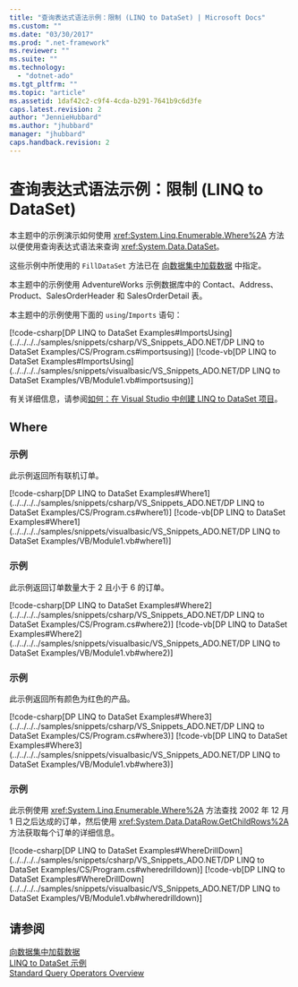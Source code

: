 ```yaml
---
title: "查询表达式语法示例：限制 (LINQ to DataSet) | Microsoft Docs"
ms.custom: ""
ms.date: "03/30/2017"
ms.prod: ".net-framework"
ms.reviewer: ""
ms.suite: ""
ms.technology: 
  - "dotnet-ado"
ms.tgt_pltfrm: ""
ms.topic: "article"
ms.assetid: 1daf42c2-c9f4-4cda-b291-7641b9c6d3fe
caps.latest.revision: 2
author: "JennieHubbard"
ms.author: "jhubbard"
manager: "jhubbard"
caps.handback.revision: 2
---
```

# 查询表达式语法示例：限制 (LINQ to DataSet)
本主题中的示例演示如何使用 <xref:System.Linq.Enumerable.Where%2A> 方法以便使用查询表达式语法来查询 <xref:System.Data.DataSet>。  
  
 这些示例中所使用的 `FillDataSet` 方法已在 [向数据集中加载数据](../../../../docs/framework/data/adonet/loading-data-into-a-dataset.md) 中指定。  
  
 本主题中的示例使用 AdventureWorks 示例数据库中的 Contact、Address、Product、SalesOrderHeader 和 SalesOrderDetail 表。  
  
 本主题中的示例使用下面的 `using`\/`Imports` 语句：  
  
 [!code-csharp[DP LINQ to DataSet Examples#ImportsUsing](../../../../samples/snippets/csharp/VS_Snippets_ADO.NET/DP LINQ to DataSet Examples/CS/Program.cs#importsusing)]
 [!code-vb[DP LINQ to DataSet Examples#ImportsUsing](../../../../samples/snippets/visualbasic/VS_Snippets_ADO.NET/DP LINQ to DataSet Examples/VB/Module1.vb#importsusing)]  
  
 有关详细信息，请参阅[如何：在 Visual Studio 中创建 LINQ to DataSet 项目](../../../../docs/framework/data/adonet/how-to-create-a-linq-to-dataset-project-in-vs.md)。  
  
## Where  
  
### 示例  
 此示例返回所有联机订单。  
  
 [!code-csharp[DP LINQ to DataSet Examples#Where1](../../../../samples/snippets/csharp/VS_Snippets_ADO.NET/DP LINQ to DataSet Examples/CS/Program.cs#where1)]
 [!code-vb[DP LINQ to DataSet Examples#Where1](../../../../samples/snippets/visualbasic/VS_Snippets_ADO.NET/DP LINQ to DataSet Examples/VB/Module1.vb#where1)]  
  
### 示例  
 此示例返回订单数量大于 2 且小于 6 的订单。  
  
 [!code-csharp[DP LINQ to DataSet Examples#Where2](../../../../samples/snippets/csharp/VS_Snippets_ADO.NET/DP LINQ to DataSet Examples/CS/Program.cs#where2)]
 [!code-vb[DP LINQ to DataSet Examples#Where2](../../../../samples/snippets/visualbasic/VS_Snippets_ADO.NET/DP LINQ to DataSet Examples/VB/Module1.vb#where2)]  
  
### 示例  
 此示例返回所有颜色为红色的产品。  
  
 [!code-csharp[DP LINQ to DataSet Examples#Where3](../../../../samples/snippets/csharp/VS_Snippets_ADO.NET/DP LINQ to DataSet Examples/CS/Program.cs#where3)]
 [!code-vb[DP LINQ to DataSet Examples#Where3](../../../../samples/snippets/visualbasic/VS_Snippets_ADO.NET/DP LINQ to DataSet Examples/VB/Module1.vb#where3)]  
  
### 示例  
 此示例使用 <xref:System.Linq.Enumerable.Where%2A> 方法查找 2002 年 12 月 1 日之后达成的订单，然后使用 <xref:System.Data.DataRow.GetChildRows%2A> 方法获取每个订单的详细信息。  
  
 [!code-csharp[DP LINQ to DataSet Examples#WhereDrillDown](../../../../samples/snippets/csharp/VS_Snippets_ADO.NET/DP LINQ to DataSet Examples/CS/Program.cs#wheredrilldown)]
 [!code-vb[DP LINQ to DataSet Examples#WhereDrillDown](../../../../samples/snippets/visualbasic/VS_Snippets_ADO.NET/DP LINQ to DataSet Examples/VB/Module1.vb#wheredrilldown)]  
  
## 请参阅  
 [向数据集中加载数据](../../../../docs/framework/data/adonet/loading-data-into-a-dataset.md)   
 [LINQ to DataSet 示例](../../../../docs/framework/data/adonet/linq-to-dataset-examples.md)   
 [Standard Query Operators Overview](../../../../ocs/visual-basic/programming-guide/concepts/linq/standard-query-operators-overview.md)